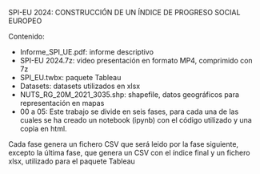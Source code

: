 SPI-EU 2024: CONSTRUCCIÓN DE UN ÍNDICE DE PROGRESO SOCIAL EUROPEO

Contenido:
- Informe_SPI_UE.pdf: informe descriptivo
- SPI-EU 2024.7z: video presentación en formato MP4, comprimido con 7z
- SPI_EU.twbx: paquete Tableau
- Datasets: datasets utilizados en xlsx
- NUTS_RG_20M_2021_3035.shp: shapefile, datos geográficos para representación en mapas
- 00 a 05: Este trabajo se divide en seis fases, para cada una de las cuales se ha creado un notebook (ipynb) con el código utilizado y una copia en html.

Cada fase genera un fichero CSV que será leido por la fase siguiente, excepto la última fase, que genera un CSV con el índice final y un fichero xlsx, utilizado para el paquete Tableau
  
